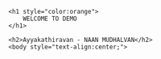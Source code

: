  <!DOCTYPE html>
<html>


<head>
	<title>
		 calculator
	</title>

	<h1 style="color:orange">
		WELCOME TO DEMO
	</h1>
	
	<h2>Ayyakathiravan - NAAN MUDHALVAN</h2>
	<body style="text-align:center;">

</head>

<head>
	<script src=
"https://cdnjs.cloudflare.com/ajax/libs/mathjs/10.6.4/math.js"
		integrity=
"sha512-BbVEDjbqdN3Eow8+empLMrJlxXRj5nEitiCAK5A1pUr66+jLVejo3PmjIaucRnjlB0P9R3rBUs3g5jXc8ti+fQ=="
		crossorigin="anonymous"
		referrerpolicy="no-referrer"></script>
	<script src=
"https://cdnjs.cloudflare.com/ajax/libs/mathjs/10.6.4/math.min.js"
		integrity=
"sha512-iphNRh6dPbeuPGIrQbCdbBF/qcqadKWLa35YPVfMZMHBSI6PLJh1om2xCTWhpVpmUyb4IvVS9iYnnYMkleVXLA=="
		crossorigin="anonymous"
		referrerpolicy="no-referrer"></script>
	<!-- for styling -->
	<style>
		table {
			bord…
[1:56 PM, 3/7/2023] Keshav Pit: create a folder called Text editor

Then create index.html do the html code

Then create a css file called styles.css then complete the external css

Then create js file as a javaScript.js then complete the js
[1:57 PM, 3/7/2023] Keshav Pit: index.html

<!DOCTYPE html>
<html lang="en" dir="ltr">

<head>
	<meta charset="utf-8">
	<title>Text Editor</title>
	<!--Bootstrap Cdn -->
	<link rel="stylesheet"
		href=
"https://cdn.jsdelivr.net/npm/bootstrap@4.5.3/dist/css/bootstrap.min.css"
		integrity=
"sha384-TX8t27EcRE3e/ihU7zmQxVncDAy5uIKz4rEkgIXeMed4M0jlfIDPvg6uqKI2xXr2"
		crossorigin="anonymous">
	<!-- fontawesome cdn For Icons -->
	<link rel="stylesheet"
		href=
"https://cdnjs.cloudflare.com/ajax/libs/font-awesome/5.10.0/css/all.min.css"
		integrity=
"sha512-PgQMlq+nqFLV4ylk1gwUOgm6CtIIXkKwaIHp/PAIWHzig/lKZSEGKEysh0TCVbHJXCLN7WetD8TFecIky75ZfQ=="
		crossorigin="anonymous" />
	<link rel="stylesheet"
		href=
"https://pro.fontawesome.com/releases/v5.10.0/css/all.css"
		integrity=
"sha384-AYmEC3Yw5cVb3…
[1:58 PM, 3/7/2023] Keshav Pit: IN javaScript.js


function f1() {
	//function to make the text bold using DOM method
	document.getElementById("textarea1").style.fontWeight = "bold";
}

function f2() {
	//function to make the text italic using DOM method
	document.getElementById("textarea1").style.fontStyle = "italic";
}

function f3() {
	//function to make the text alignment left using DOM method
	document.getElementById("textarea1").style.textAlign = "left";
}

function f4() {
	//function to make the text alignment center using DOM method
	document.getElementById("textarea1").style.textAlign = "center";
}

function f5() {
	//function to make the text alignment right using DOM method
	document.getElementById("textarea1").style.textAlign = "right";
}

function f6() {
	//function to make th…
[1:58 PM, 3/7/2023] Keshav Pit: in styles.css

.editor {
    width: 500px;
    height: 300px;
    border: 1px solid #ccc;
    padding: 10px;
  }
  
  .toolbar {
    display: flex;
    justify-content: center;
    margin-bottom: 10px;
  }
  
  .toolbar button {
    margin: 0 5px;
    border: none;
    font-weight: bold;
    font-style: normal;
    text-decoration: none;
  }
  
  .content {
    height: 100%;
    border: 1px solid #ccc;
    padding: 10px;
  }
